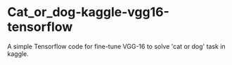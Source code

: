 # Cat_or_dog-kaggle-vgg16-tensorflow
A simple Tensorflow code for fine-tune VGG-16 to solve 'cat or dog' task in kaggle.
